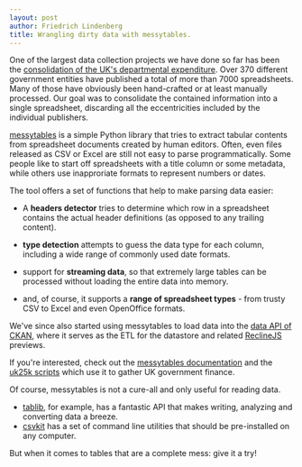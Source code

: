 ```yaml
---
layout: post
author: Friedrich Lindenberg
title: Wrangling dirty data with messytables.
---
```


One of the largest data collection projects we have done so far
has been the [consolidation of the UK's departmental expenditure](http://openspending.org/resources/gb-spending/).
Over 370 different government entities have published a total
of more than 7000 spreadsheets. Many of those have obviously
been hand-crafted or at least manually processed. Our goal was to 
consolidate the contained information into a single 
spreadsheet, discarding all the eccentricities included by the individual
publishers.

[messytables](https://github.com/okfn/messytables) is a simple
Python library that tries to extract tabular contents from
spreadsheet documents created by human editors. Often, even files
released as CSV or Excel are still not easy to parse
programmatically. Some people like to start off spreadsheets with
a title column or some metadata, while others use inapproriate
formats to represent numbers or dates.

The tool offers a set of functions that help to make parsing data
easier:

* A **headers detector** tries to determine which row in a spreadsheet
  contains the actual header definitions (as opposed to any trailing
  content).

* **type detection** attempts to guess the data type for each column,
  including a wide range of commonly used date formats.

* support for **streaming data**, so that extremely large tables can
  be processed without loading the entire data into memory.

* and, of course, it supports a **range of spreadsheet types** - from
  trusty CSV to Excel and even OpenOffice formats.

We've since also started using messytables to load data into the
[data API of CKAN](http://ckan.org/2012/10/22/ckan-1-8-released/),
where it serves as the ETL for the datastore and related
[ReclineJS](http://reclinejs.com/) previews.

If you're interested, check out the [messytables documentation](http://messytables.readthedocs.org/en/latest/index.html)
and the [uk25k scripts](https://github.com/openspending/dpkg-uk25k/blob/master/extract.py)
which use it to gather UK government finance. 

Of course, messytables is not a cure-all and only useful for reading
data.

* [tablib](http://docs.python-tablib.org/en/latest/), for example, has
a fantastic API that makes writing, analyzing and converting data a
breeze.
* [csvkit](http://csvkit.readthedocs.org/en/latest/index.html) has a
set of command line utilities that should be pre-installed on any
computer.

But when it comes to tables that are a complete mess: give it a try!


